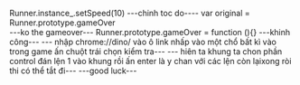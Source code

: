 Runner.instance_.setSpeed(10)
---chinh toc do----
var original = Runner.prototype.gameOver  
---ko the gameover---
Runner.prototype.gameOver = function (){}
---khinh công---
--- nhập chrome://dino/ vào ô link nhấp vào một chổ bất kì vào trong game ấn chuột trái chọn kiểm tra---
--- hiên ta khung ta chon phần control đán lện 1 vào khung rồi ấn enter là y chan với các lện còn lạixong ròi thi có thể tắt đi---
---good luck---
